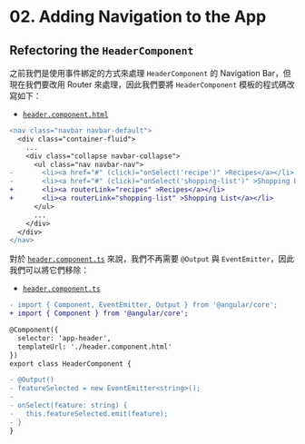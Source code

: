 # 02. Adding Navigation to the App

## Refectoring the `HeaderComponent`

之前我們是使用事件綁定的方式來處理 `HeaderComponent` 的 Navigation Bar，但現在我們要改用 Router 來處理，因此我們要將 `HeaderComponent` 模板的程式碼改寫如下：

- [`header.component.html`](../../course-project-1/src/app/header/header.component.html)

```diff
<nav class="navbar navbar-default">
  <div class="container-fluid">
    ...
    <div class="collapse navbar-collapse">
      <ul class="nav navbar-nav">
-       <li><a href="#" (click)="onSelect('recipe')" >Recipes</a></li>
-       <li><a href="#" (click)="onSelect('shopping-list')" >Shopping List</a></li>
+       <li><a routerLink="recipes" >Recipes</a></li>
+       <li><a routerLink="shopping-list" >Shopping List</a></li>
      </ul>
      ...
    </div>
  </div>
</nav>
```

對於 [`header.component.ts`](../../course-project-1/src/app/header/header.component.ts) 來說，我們不再需要 `@Output` 與 `EventEmitter`，因此我們可以將它們移除：

- [`header.component.ts`](../../course-project-1/src/app/header/header.component.ts)

```diff
- import { Component, EventEmitter, Output } from '@angular/core';
+ import { Component } from '@angular/core';

@Component({
  selector: 'app-header',
  templateUrl: './header.component.html'
})
export class HeaderComponent {

- @Output()
- featureSelected = new EventEmitter<string>();
-
- onSelect(feature: string) {
-   this.featureSelected.emit(feature);
- }
}
```